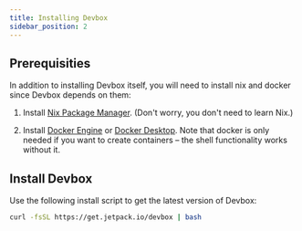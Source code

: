 ```yaml
---
title: Installing Devbox
sidebar_position: 2
---
```


## Prerequisities

In addition to installing Devbox itself, you will need to install nix and docker since Devbox depends on them:

1. Install [Nix Package Manager](https://nixos.org/download.html). (Don't worry, you don't need to learn Nix.)

2. Install [Docker Engine](https://docs.docker.com/engine/install/) or [Docker Desktop](https://www.docker.com/get-started/). Note that docker is only needed if you want to create containers – the shell functionality works without it.

## Install Devbox

Use the following install script to get the latest version of Devbox:

```bash
curl -fsSL https://get.jetpack.io/devbox | bash
```
